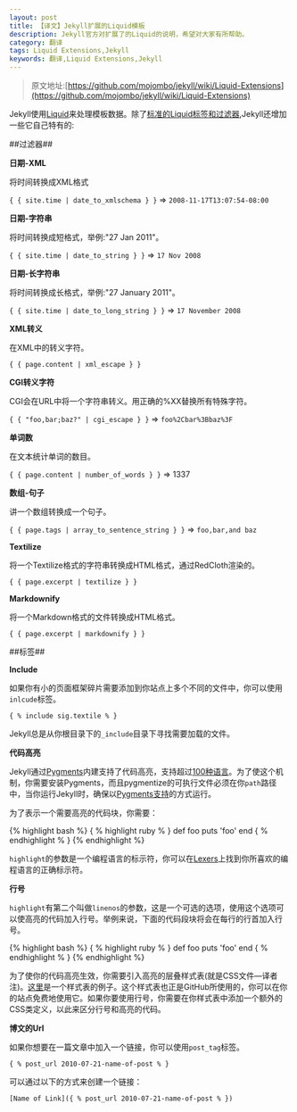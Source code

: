 ```yaml
---
layout: post
title: 【译文】Jekyll扩展的Liquid模板
description: Jekyll官方对扩展了的Liquid的说明，希望对大家有所帮助。
category: 翻译
tags: Liquid Extensions,Jekyll
keywords: 翻译,Liquid Extensions,Jekyll
---
```


> 原文地址:[https://github.com/mojombo/jekyll/wiki/Liquid-Extensions](https://github.com/mojombo/jekyll/wiki/Liquid-Extensions)

Jekyll使用[Liquid](http://liquidmarkup.org/)来处理模板数据。除了[标准的Liquid标签和过滤器](https://github.com/shopify/liquid/wiki/liquid-for-designers),Jekyll还增加一些它自己特有的:

##过滤器##

**日期-XML**

将时间转换成XML格式

`{ { site.time | date_to_xmlschema } }` => `2008-11-17T13:07:54-08:00`

**日期-字符串**

将时间转换成短格式，举例:"27 Jan 2011"。

`{ { site.time | date_to_string } }` => `17 Nov 2008`

**日期-长字符串**

将时间转换成长格式，举例:"27 January 2011"。

`{ { site.time | date_to_long_string } }` => `17 November 2008`

**XML转义**

在XML中的转义字符。

`{ { page.content | xml_escape } }`

**CGI转义字符**

CGI会在URL中将一个字符串转义。用正确的%XX替换所有特殊字符。

`{ { "foo,bar;baz?" | cgi_escape } }` => `foo%2Cbar%3Bbaz%3F`

**单词数**

在文本统计单词的数目。

`{ { page.content | number_of_words } }` => 1337

**数组-句子**

讲一个数组转换成一个句子。

`{ { page.tags | array_to_sentence_string } }` => `foo,bar,and baz`

**Textilize**

将一个Textilize格式的字符串转换成HTML格式，通过RedCloth渲染的。

`{ { page.excerpt | textilize } }`

**Markdownify**

将一个Markdown格式的文件转换成HTML格式。

`{ { page.excerpt | markdownify } }`

##标签##

**Include**

如果你有小的页面框架碎片需要添加到你站点上多个不同的文件中，你可以使用`inlcude`标签。

`{ % include sig.textile % }`

Jekyll总是从你根目录下的`_include`目录下寻找需要加载的文件。

**代码高亮**

Jekyll通过[Pygments](http://pygments.org/)内建支持了代码高亮，支持超过[100种语言](http://pygments.org/languages/)。为了使这个机制，你需要安装Pygments，而且pygmentize的可执行文件必须在你`path`路径中，当你运行Jekyll时，确保以[Pygments支持](http://flyaway1217.github.com/%E7%BF%BB%E8%AF%91/2012/11/28/Jekyll-Wiki-Configuration.html)的方式运行。

为了表示一个需要高亮的代码块，你需要：

{% highlight bash %}
{ % highlight ruby % }
def foo
	puts 'foo'
end
{ % endhighlight % }
{% endhighlight %}


`highlight`的参数是一个编程语言的标示符，你可以在[Lexers](http://pygments.org/docs/lexers/)上找到你所喜欢的编程语言的正确标示符。

**行号**

`highlight`有第二个叫做`linenos`的参数，这是一个可选的选项，使用这个选项可以使高亮的代码加入行号。举例来说，下面的代码段块将会在每行的行首加入行号。

{% highlight bash %}
{ % highlight ruby % }
def foo
	puts 'foo'
end
{ % endhighlight % }
{% endhighlight %}

为了使你的代码高亮生效，你需要引入高亮的层叠样式表(就是CSS文件—译者注)。[这里](http://github.com/mojombo/tpw/tree/master/css/syntax.css)是一个样式表的例子。这个样式表也正是GitHub所使用的，你可以在你的站点免费地使用它。如果你要使用行号，你需要在你样式表中添加一个额外的CSS类定义，以此来区分行号和高亮的代码。

**博文的Url**

如果你想要在一篇文章中加入一个链接，你可以使用`post_tag`标签。

`{ % post_url 2010-07-21-name-of-post % }`

可以通过以下的方式来创建一个链接：

`[Name of Link]({ % post_url 2010-07-21-name-of-post % })`

